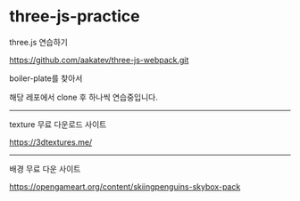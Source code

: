 # three-js-practice

three.js 연습하기

https://github.com/aakatev/three-js-webpack.git

boiler-plate를 찾아서

해당 레포에서 clone 후 하나씩 연습중입니다.

---

texture 무료 다운로드 사이트

https://3dtextures.me/

---

배경 무료 다운 사이트

https://opengameart.org/content/skiingpenguins-skybox-pack
